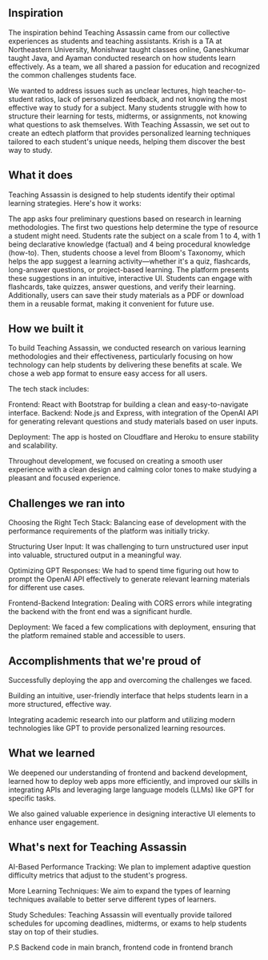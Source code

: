## Inspiration
The inspiration behind Teaching Assassin came from our collective experiences as students and teaching assistants. Krish is a TA at Northeastern University, Monishwar taught classes online, Ganeshkumar taught Java, and Ayaman conducted research on how students learn effectively. As a team, we all shared a passion for education and recognized the common challenges students face.

We wanted to address issues such as unclear lectures, high teacher-to-student ratios, lack of personalized feedback, and not knowing the most effective way to study for a subject. Many students struggle with how to structure their learning for tests, midterms, or assignments, not knowing what questions to ask themselves. With Teaching Assassin, we set out to create an edtech platform that provides personalized learning techniques tailored to each student's unique needs, helping them discover the best way to study.

## What it does
Teaching Assassin is designed to help students identify their optimal learning strategies. Here's how it works:

The app asks four preliminary questions based on research in learning methodologies.
The first two questions help determine the type of resource a student might need. Students rate the subject on a scale from 1 to 4, with 1 being declarative knowledge (factual) and 4 being procedural knowledge (how-to).
Then, students choose a level from Bloom's Taxonomy, which helps the app suggest a learning activity—whether it's a quiz, flashcards, long-answer questions, or project-based learning.
The platform presents these suggestions in an intuitive, interactive UI. Students can engage with flashcards, take quizzes, answer questions, and verify their learning.
Additionally, users can save their study materials as a PDF or download them in a reusable format, making it convenient for future use.

## How we built it
To build Teaching Assassin, we conducted research on various learning methodologies and their effectiveness, particularly focusing on how technology can help students by delivering these benefits at scale. We chose a web app format to ensure easy access for all users.

The tech stack includes:

Frontend: React with Bootstrap for building a clean and easy-to-navigate interface.
Backend: Node.js and Express, with integration of the OpenAI API for generating relevant questions and study materials based on user inputs.

Deployment: The app is hosted on Cloudflare and Heroku to ensure stability and scalability.

Throughout development, we focused on creating a smooth user experience with a clean design and calming color tones to make studying a pleasant and focused experience.

## Challenges we ran into
Choosing the Right Tech Stack: Balancing ease of development with the performance requirements of the platform was initially tricky.

Structuring User Input: It was challenging to turn unstructured user input into valuable, structured output in a meaningful way.

Optimizing GPT Responses: We had to spend time figuring out how to prompt the OpenAI API effectively to generate relevant learning materials for different use cases.

Frontend-Backend Integration: Dealing with CORS errors while integrating the backend with the front end was a significant hurdle.

Deployment: We faced a few complications with deployment, ensuring that the platform remained stable and accessible to users.

## Accomplishments that we're proud of

Successfully deploying the app and overcoming the challenges we faced.

Building an intuitive, user-friendly interface that helps students learn in a more structured, effective way.

Integrating academic research into our platform and utilizing modern technologies like GPT to provide personalized learning resources.

## What we learned

We deepened our understanding of frontend and backend development, learned how to deploy web apps more efficiently, and improved our skills in integrating APIs and leveraging large language models (LLMs) like GPT for specific tasks.

We also gained valuable experience in designing interactive UI elements to enhance user engagement.

## What's next for Teaching Assassin

AI-Based Performance Tracking: We plan to implement adaptive question difficulty metrics that adjust to the student's progress.

More Learning Techniques: We aim to expand the types of learning techniques available to better serve different types of learners.

Study Schedules: Teaching Assassin will eventually provide tailored schedules for upcoming deadlines, midterms, or exams to help students stay on top of their studies.


P.S Backend code in main branch, frontend code in frontend branch
